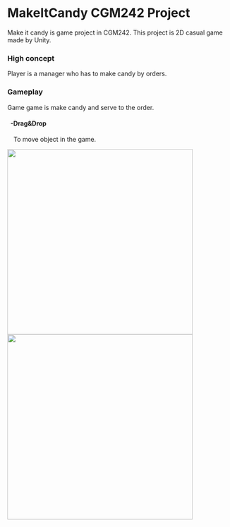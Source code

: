 # MakeItCandy CGM242 Project
Make it candy is game project in CGM242. This project is 2D casual game made by Unity.

### High concept
Player is a manager who has to make candy by orders.

### Gameplay
Game game is make candy and serve to the order. <br>
#### &ensp;-Drag&Drop
&emsp;To move object in the game.<br>
<p float="left">
    <img src="https://github.com/Sahapat/MakeItCandy-Android-/blob/master/Captures/Drag%26Drop-Fail-_2.gif" width="420"/>
    <img src="https://github.com/Sahapat/MakeItCandy-Android-/blob/master/Captures/Drag%26Drop-Fail-_2.gif" width="420"/>
</p>